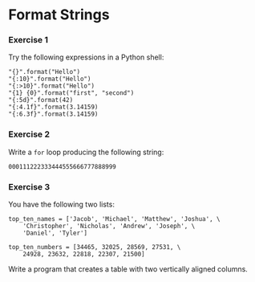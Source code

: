 
# Format Strings

### Exercise 1

Try the following expressions in a Python shell:

    "{}".format("Hello")
    "{:10}".format("Hello")
    "{:>10}".format("Hello")
    "{1} {0}".format("first", "second")
    "{:5d}".format(42)
    "{:4.1f}".format(3.14159)
    "{:6.3f}".format(3.14159)
        

### Exercise 2

Write a `for` loop producing the following string:

    000111222333444555666777888999


### Exercise 3

You have the following two lists:

    top_ten_names = ['Jacob', 'Michael', 'Matthew', 'Joshua', \
        'Christopher', 'Nicholas', 'Andrew', 'Joseph', \
        'Daniel', 'Tyler']

    top_ten_numbers = [34465, 32025, 28569, 27531, \
        24928, 23632, 22818, 22307, 21500]

Write a program that creates a table with two vertically aligned columns.
